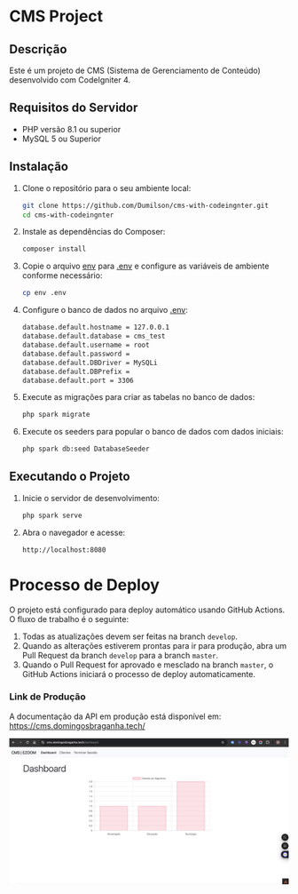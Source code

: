 # CMS Project

## Descrição

Este é um projeto de CMS (Sistema de Gerenciamento de Conteúdo) desenvolvido com CodeIgniter 4.

## Requisitos do Servidor

- PHP versão 8.1 ou superior
- MySQL 5 ou Superior

## Instalação

1. Clone o repositório para o seu ambiente local:
    ```sh
    git clone https://github.com/Dumilson/cms-with-codeingnter.git
    cd cms-with-codeingnter
    ```

2. Instale as dependências do Composer:
    ```sh
    composer install
    ```

3. Copie o arquivo [env](http://_vscodecontentref_/0) para [.env](http://_vscodecontentref_/1) e configure as variáveis de ambiente conforme necessário:
    ```sh
    cp env .env
    ```

4. Configure o banco de dados no arquivo [.env](http://_vscodecontentref_/2):
    ```env
    database.default.hostname = 127.0.0.1
    database.default.database = cms_test
    database.default.username = root
    database.default.password = 
    database.default.DBDriver = MySQLi
    database.default.DBPrefix =
    database.default.port = 3306
    ```

5. Execute as migrações para criar as tabelas no banco de dados:
    ```sh
    php spark migrate
    ```

6. Execute os seeders para popular o banco de dados com dados iniciais:
    ```sh
    php spark db:seed DatabaseSeeder
    ```

## Executando o Projeto

1. Inicie o servidor de desenvolvimento:
    ```sh
    php spark serve
    ```

2. Abra o navegador e acesse:
    ```
    http://localhost:8080
    ```

# Processo de Deploy

O projeto está configurado para deploy automático usando GitHub Actions. O fluxo de trabalho é o seguinte:

1. Todas as atualizações devem ser feitas na branch `develop`.
2. Quando as alterações estiverem prontas para ir para produção, abra um Pull Request da branch `develop` para a branch `master`.
3. Quando o Pull Request for aprovado e mesclado na branch `master`, o GitHub Actions iniciará o processo de deploy automaticamente.

### Link de Produção

A documentação da API em produção está disponível em: https://cms.domingosbraganha.tech/

![alt text](image.png)
